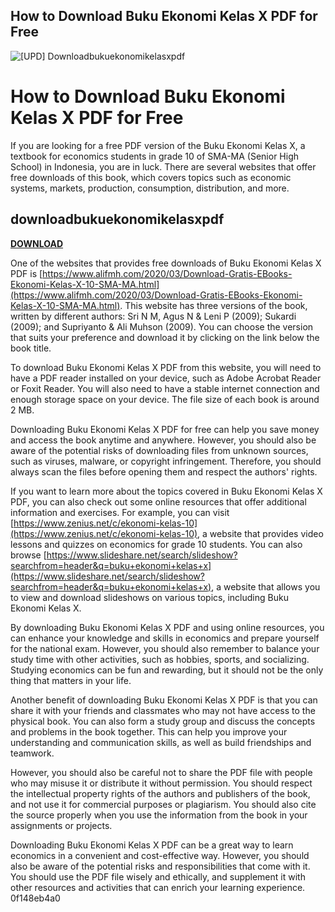 ## How to Download Buku Ekonomi Kelas X PDF for Free

 
![\[UPD\] Downloadbukuekonomikelasxpdf](https://encrypted-tbn1.gstatic.com/images?q=tbn:ANd9GcR0L-LLtBeg1zWMuw5Go-9gAFjqigRKzw7hV_2jzucaffMj114YuFK-73mM)

 
# How to Download Buku Ekonomi Kelas X PDF for Free
 
If you are looking for a free PDF version of the Buku Ekonomi Kelas X, a textbook for economics students in grade 10 of SMA-MA (Senior High School) in Indonesia, you are in luck. There are several websites that offer free downloads of this book, which covers topics such as economic systems, markets, production, consumption, distribution, and more.
 
## downloadbukuekonomikelasxpdf


[**DOWNLOAD**](https://www.google.com/url?q=https%3A%2F%2Furlin.us%2F2tM5sO&sa=D&sntz=1&usg=AOvVaw3FRNny65I54R6c6qJUdB2Q)

 
One of the websites that provides free downloads of Buku Ekonomi Kelas X PDF is [https://www.alifmh.com/2020/03/Download-Gratis-EBooks-Ekonomi-Kelas-X-10-SMA-MA.html](https://www.alifmh.com/2020/03/Download-Gratis-EBooks-Ekonomi-Kelas-X-10-SMA-MA.html). This website has three versions of the book, written by different authors: Sri N M, Agus N & Leni P (2009); Sukardi (2009); and Supriyanto & Ali Muhson (2009). You can choose the version that suits your preference and download it by clicking on the link below the book title.
 
To download Buku Ekonomi Kelas X PDF from this website, you will need to have a PDF reader installed on your device, such as Adobe Acrobat Reader or Foxit Reader. You will also need to have a stable internet connection and enough storage space on your device. The file size of each book is around 2 MB.
 
Downloading Buku Ekonomi Kelas X PDF for free can help you save money and access the book anytime and anywhere. However, you should also be aware of the potential risks of downloading files from unknown sources, such as viruses, malware, or copyright infringement. Therefore, you should always scan the files before opening them and respect the authors' rights.

If you want to learn more about the topics covered in Buku Ekonomi Kelas X PDF, you can also check out some online resources that offer additional information and exercises. For example, you can visit [https://www.zenius.net/c/ekonomi-kelas-10](https://www.zenius.net/c/ekonomi-kelas-10), a website that provides video lessons and quizzes on economics for grade 10 students. You can also browse [https://www.slideshare.net/search/slideshow?searchfrom=header&q=buku+ekonomi+kelas+x](https://www.slideshare.net/search/slideshow?searchfrom=header&q=buku+ekonomi+kelas+x), a website that allows you to view and download slideshows on various topics, including Buku Ekonomi Kelas X.
 
By downloading Buku Ekonomi Kelas X PDF and using online resources, you can enhance your knowledge and skills in economics and prepare yourself for the national exam. However, you should also remember to balance your study time with other activities, such as hobbies, sports, and socializing. Studying economics can be fun and rewarding, but it should not be the only thing that matters in your life.

Another benefit of downloading Buku Ekonomi Kelas X PDF is that you can share it with your friends and classmates who may not have access to the physical book. You can also form a study group and discuss the concepts and problems in the book together. This can help you improve your understanding and communication skills, as well as build friendships and teamwork.
 
However, you should also be careful not to share the PDF file with people who may misuse it or distribute it without permission. You should respect the intellectual property rights of the authors and publishers of the book, and not use it for commercial purposes or plagiarism. You should also cite the source properly when you use the information from the book in your assignments or projects.
 
Downloading Buku Ekonomi Kelas X PDF can be a great way to learn economics in a convenient and cost-effective way. However, you should also be aware of the potential risks and responsibilities that come with it. You should use the PDF file wisely and ethically, and supplement it with other resources and activities that can enrich your learning experience.
 0f148eb4a0
